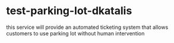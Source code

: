 # test-parking-lot-dkatalis
this service will provide an automated ticketing system that allows customers to use parking lot without human intervention
